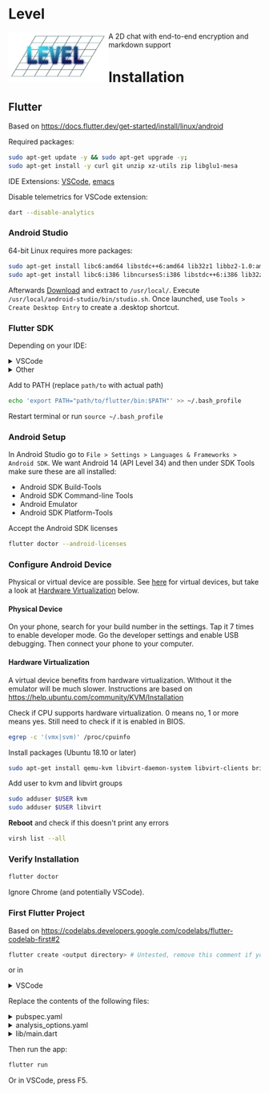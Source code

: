 # Level
<img src="./Images/Logo.svg" alt="Level Logo" width="200" height="100" align="left">
A 2D chat with end-to-end encryption and markdown support

# Installation

## Flutter

Based on https://docs.flutter.dev/get-started/install/linux/android

Required packages:
```bash
sudo apt-get update -y && sudo apt-get upgrade -y;
sudo apt-get install -y curl git unzip xz-utils zip libglu1-mesa
```

IDE Extensions: [VSCode](https://marketplace.visualstudio.com/items?itemName=Dart-Code.flutter), [emacs](https://jwill.dev/blog/2022/01/24/EmacsAsIDE-Flutter.html)

Disable telemetrics for VSCode extension:
```bash
dart --disable-analytics
```

### Android Studio

64-bit Linux requires more packages:
```bash
sudo apt-get install libc6:amd64 libstdc++6:amd64 lib32z1 libbz2-1.0:amd64
sudo apt-get install libc6:i386 libncurses5:i386 libstdc++6:i386 lib32z1 libbz2-1.0:i386
```

Afterwards [Download](https://developer.android.com/studio) and extract to `/usr/local/`. Execute `/usr/local/android-studio/bin/studio.sh`. Once launched, use `Tools > Create Desktop Entry` to create a .desktop shortcut.

### Flutter SDK

Depending on your IDE:
<details><summary>VSCode</summary>

- Run `Flutter: New Project`
- Click 'Download SDK' in the prompt
- Select a directory, where the SDK will be cloned
- Wait
- When asked for an application type, cancel (Esc)
</details>
<details><summary>Other</summary>

[Download](https://storage.googleapis.com/flutter_infra_release/releases/stable/linux/flutter_linux_3.24.5-stable.tar.xz) and extract it somewhere.
</details>

Add to PATH (replace `path/to` with actual path)
```bash
echo 'export PATH="path/to/flutter/bin:$PATH"' >> ~/.bash_profile
```
Restart terminal or run `source ~/.bash_profile`

### Android Setup

In Android Studio go to `File > Settings > Languages & Frameworks > Android SDK`. We want Android 14 (API Level 34) and then under SDK Tools make sure these are all installed:
- Android SDK Build-Tools
- Android SDK Command-line Tools
- Android Emulator
- Android SDK Platform-Tools
<!-- - Android SDK Platform, API 35.0.1 -->

Accept the Android SDK licenses
```bash
flutter doctor --android-licenses
```

### Configure Android Device

Physical or virtual device are possible. See [here](https://docs.flutter.dev/get-started/install/linux/android#configure-your-target-android-device) for virtual devices, but take a look at [Hardware Virtualization](#hardware-virtualization) below.

#### Physical Device

On your phone, search for your build number in the settings. Tap it 7 times to enable developer mode. Go the developer settings and enable USB debugging. Then connect your phone to your computer.

#### Hardware Virtualization

A virtual device benefits from hardware virtualization. WIthout it the emulator will be much slower. Instructions are based on https://help.ubuntu.com/community/KVM/Installation

Check if CPU supports hardware virtualization. 0 means no, 1 or more means yes. Still need to check if it is enabled in BIOS.
```bash
egrep -c '(vmx|svm)' /proc/cpuinfo
```

Install packages (Ubuntu 18.10 or later)
```bash
sudo apt-get install qemu-kvm libvirt-daemon-system libvirt-clients bridge-utils
```

Add user to kvm and libvirt groups
```bash
sudo adduser $USER kvm
sudo adduser $USER libvirt
```

**Reboot** and check if this doesn't print any errors
```bash
virsh list --all
```

### Verify Installation

```bash
flutter doctor
```
Ignore Chrome (and potentially VSCode).

### First Flutter Project

Based on https://codelabs.developers.google.com/codelabs/flutter-codelab-first#2

```bash
flutter create <output directory> # Untested, remove this comment if you used this
```
or in <details><summary>VSCode</summary>
- Run `Flutter: New Project`
- Select a directory
This automatically opens the project in VSCode
</details>

Replace the contents of the following files:
<details><summary>pubspec.yaml</summary>

```yaml
name: namer_app # Replace with your project name
description: A new Flutter project.

publish_to: 'none' # Remove this line if you wish to publish to pub.dev

version: 0.0.1+1

environment:
  sdk: ^3.1.1

dependencies:
  flutter:
    sdk: flutter

  english_words: ^4.0.0
  provider: ^6.0.0

dev_dependencies:
  flutter_test:
    sdk: flutter

  flutter_lints: ^2.0.0

flutter:
  uses-material-design: true
```
</details>
<details><summary>analysis_options.yaml</summary>

```yaml
include: package:flutter_lints/flutter.yaml

linter:
  rules:
    avoid_print: false
    prefer_const_constructors_in_immutables: false
    prefer_const_constructors: false
    prefer_const_literals_to_create_immutables: false
    prefer_final_fields: false
    unnecessary_breaks: true
    use_key_in_widget_constructors: false
```
</details>
<details><summary>lib/main.dart</summary>

```dart
import 'package:english_words/english_words.dart';
import 'package:flutter/material.dart';
import 'package:provider/provider.dart';

void main() {
  runApp(MyApp());
}

class MyApp extends StatelessWidget {
  const MyApp({super.key});

  @override
  Widget build(BuildContext context) {
    return ChangeNotifierProvider(
      create: (context) => MyAppState(),
      child: MaterialApp(
        title: 'Namer App',
        theme: ThemeData(
          useMaterial3: true,
          colorScheme: ColorScheme.fromSeed(seedColor: Colors.deepOrange),
        ),
        home: MyHomePage(),
      ),
    );
  }
}

class MyAppState extends ChangeNotifier {
  var current = WordPair.random();
}

class MyHomePage extends StatelessWidget {
  @override
  Widget build(BuildContext context) {
    var appState = context.watch<MyAppState>();

    return Scaffold(
      body: Column(
        children: [
          Text('A random idea:'),
          Text(appState.current.asLowerCase),
        ],
      ),
    );
  }
}
```
</details>

Then run the app:
```bash
flutter run
```
Or in VSCode, press F5.
